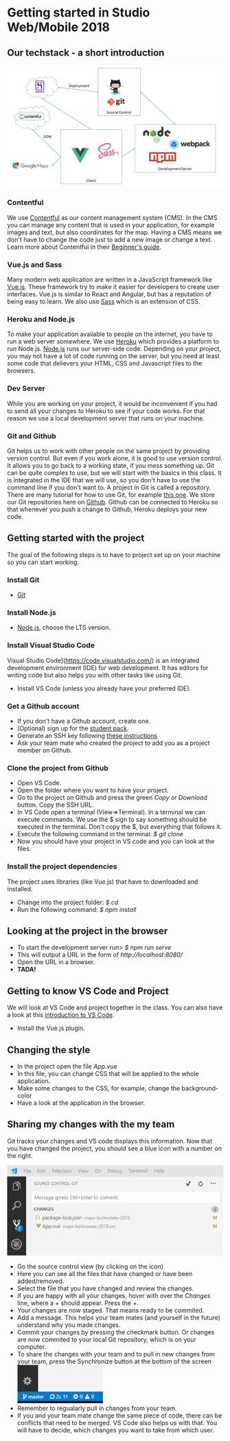 
# Getting started in Studio Web/Mobile 2018
## Our techstack - a short introduction
![Techstack](/public/techstack.png "Techstack")

### Contentful
We use [Contentful](https://www.contentful.com/) as our content management system (CMS). In the CMS you can manage any content that is used in your application, for example images and text, but also coordinates for the map. Having a CMS means we don't have to change the code just to add a new image or change a text. Learn more about Contentful in their [Beginner's guide](https://www.contentful.com/r/knowledgebase/contentful-101/).

### Vue.js and Sass
Many modern web application are written in a JavaScript framework like [Vue.js](https://vuejs.org/). These framework try to make it easier for developers to create user interfaces. Vue.js is similar to React and Angular, but has a reputation of being easy to learn. We also use [Sass](https://sass-lang.com/) which is an extension of CSS.
 
### Heroku and Node.js
To make your application available to people on the internet, you have to run a web server somewhere. We use [Heroku](https://dashboard.heroku.com/) which provides a platform to run Node.js. [Node.js](https://nodejs.org/en/) runs our server-side code. Depending on your project, you may not have a lot of code running on the server, but you need at least some code that delievers your HTML, CSS and Javascript files to the browsers.

### Dev Server
While you are working on your project, it would be inconvenient if you had to send all your changes to Heroku to see if your code works. For that reason we use a local development server that runs on your machine. 

### Git and Github
Git helps us to work with other people on the same project by providing version control. But even if you work alone, it is good to use version control. It allows you to go back to a working state, if you mess something up. Git can be quite complex to use, but we will start with the basics in this class. It is integrated in the IDE that we will use, so you don't have to use the command line if you don't want to. A project in Git is called a repository.
There are many tutorial for how to use Git, for example [this one](https://www.atlassian.com/git/tutorials).
We store our Git repositories here on [Github](https://github.com/). Github can be connected to Heroku so that whenever you push a change to Github, Heroku deploys your new code.

## Getting started with the project
The goal of the following steps is to have to project set up on your machine so you can start working.

### Install Git
* [Git](https://git-scm.com/)

### Install Node.js
* [Node.js](https://nodejs.org/en/), choose the LTS version.

### Install Visual Studio Code
Visual Studio Code](https://code.visualstudio.com/) is an integrated development environment (IDE) for web development. It has editors for writing code but also helps you with other tasks like using Git. 
* Install VS Code (unless you already have your preferred IDE).

### Get a Github account
* If you don't have a Github account, create one.
* (Optional) sign up for the [student pack](https://education.github.com/pack).
* Generate an SSH key following [these instructions](https://help.github.com/articles/generating-a-new-ssh-key-and-adding-it-to-the-ssh-agent/)
* Ask your team mate who created the project to add you as a project member on Github.

### Clone the project from Github
* Open VS Code.
* Open the folder where you want to have your project.
* Go to the project on Github and press the green *Copy or Download* button. Copy the SSH URL.
* In VS Code open a terminal (View=>Terminal). In a terminal we can execute commands. We use the $ sign to say something should be executed in the terminal. Don't copy the $, but everything that follows it.
* Execute the following command in the terminal: *$ git clone <your project url>*
* Now you should have your project in VS code and you can look at the files.

### Install the project dependencies
The project uses libraries (like Vue.js) that have to downloaded and installed.
* Change into the project folder: *$ cd <project folder name>*
* Run the following command: *$ npm install*

## Looking at the project in the browser
* To start the development server run> *$ npm run serve*
* This will output a URL in the form of *http://localhost:8080/*
* Open the  URL in a browser.
* **TADA!**

## Getting to know VS Code and Project
We will look at VS Code and project together in the class. You can also have a look at this [introduction to VS Code](https://code.visualstudio.com/docs/getstarted/userinterface).
* Install the Vue.js plugin.

## Changing the style
* In the project open the file *App.vue*
* In this file, you can change CSS that will be applied to the whole application.
* Make some changes to the CSS, for example, change the background-color
* Have a look at the application in the browser.

## Sharing my changes with the my team
Git tracks your changes and VS code displays this information. Now that you have changed the project, you should see a blue icon with a number on the right.

![Git changes](/public/changes.PNG)

* Go the source control view (by clicking on the icon)
* Here you can see all the files that have changed or have been added/removed.
* Select the file that you have changed and review the changes.
* If you are happy with all your changes, hover with over the *Changes* line, where a *+* should appear. Press the *+*.
* Your changes are now staged. That means ready to be commited.
* Add a message. This helps your team mates (and yourself in the future) understand why you made changes. 
* Commit your changes by pressing the checkmark button. Or changes are now commited to your local Git repository, which is on your computer.
* To share the changes with your team and to pull in new changes from your team, press the Synchronize button at the bottom of the screen 
![Git synchronize](/public/sync.PNG)
* Remember to regualarly pull in changes from your team.
* If you and your team mate change the same piece of code, there can be conflicts that need to be merged. VS Code also helps us with that. You will have to decide, which changes you want to take from which user. 

